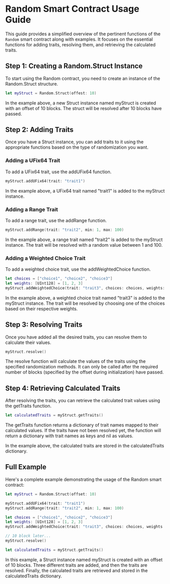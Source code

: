 # Random Smart Contract Usage Guide

This guide provides a simplified overview of the pertinent functions of the `Random` smart contract along with examples. It focuses on the essential functions for adding traits, resolving them, and retrieving the calculated traits.

## Step 1: Creating a Random.Struct Instance

To start using the Random contract, you need to create an instance of the Random.Struct structure.

```swift
let myStruct = Random.Struct(offest: 10)
```

In the example above, a new Struct instance named myStruct is created with an offset of 10 blocks. The struct will be resolved after 10 blocks have passed.

## Step 2: Adding Traits

Once you have a Struct instance, you can add traits to it using the appropriate functions based on the type of randomization you want.

### Adding a UFix64 Trait

To add a UFix64 trait, use the addUFix64 function.

```swift
myStruct.addUFix64(trait: "trait1")
```

In the example above, a UFix64 trait named "trait1" is added to the myStruct instance.

### Adding a Range Trait

To add a range trait, use the addRange function.

```swift
myStruct.addRange(trait: "trait2", min: 1, max: 100)
```

In the example above, a range trait named "trait2" is added to the myStruct instance. The trait will be resolved with a random value between 1 and 100.

### Adding a Weighted Choice Trait

To add a weighted choice trait, use the addWeightedChoice function.

```swift
let choices = ["choice1", "choice2", "choice3"]
let weights: [UInt128] = [1, 2, 3]
myStruct.addWeightedChoice(trait: "trait3", choices: choices, weights: weights)
```

In the example above, a weighted choice trait named "trait3" is added to the myStruct instance. The trait will be resolved by choosing one of the choices based on their respective weights.

## Step 3: Resolving Traits

Once you have added all the desired traits, you can resolve them to calculate their values.

```swift
myStruct.resolve()
```

The resolve function will calculate the values of the traits using the specified randomization methods. It can only be called after the required number of blocks (specified by the offset during initialization) have passed.

## Step 4: Retrieving Calculated Traits

After resolving the traits, you can retrieve the calculated trait values using the getTraits function.

```swift
let calculatedTraits = myStruct.getTraits()
```

The getTraits function returns a dictionary of trait names mapped to their calculated values. If the traits have not been resolved yet, the function will return a dictionary with trait names as keys and nil as values.

In the example above, the calculated traits are stored in the calculatedTraits dictionary.

## Full Example

Here's a complete example demonstrating the usage of the Random smart contract:

```swift
let myStruct = Random.Struct(offset: 10)

myStruct.addUFix64(trait: "trait1")
myStruct.addRange(trait: "trait2", min: 1, max: 100)

let choices = ["choice1", "choice2", "choice3"]
let weights: [UInt128] = [1, 2, 3]
myStruct.addWeightedChoice(trait: "trait3", choices: choices, weights

// 10 block later... 
myStruct.resolve()

let calculatedTraits = myStruct.getTraits()
```

In this example, a Struct instance named myStruct is created with an offset of 10 blocks. Three different traits are added, and then the traits are resolved. Finally, the calculated traits are retrieved and stored in the calculatedTraits dictionary.
